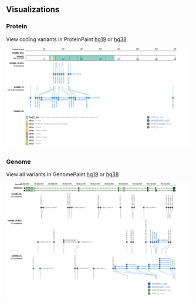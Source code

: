 ## Visualizations
### Protein
View coding variants in ProteinPaint [hg19](https://morinlab.github.io/LLMPP/GAMBL/RRAGC_protein.html)  or [hg38](https://morinlab.github.io/LLMPP/GAMBL/RRAGC_protein_hg38.html)

![](images/proteinpaint/RRAGC_NM_022157.svg)

### Genome
View all variants in GenomePaint [hg19](https://morinlab.github.io/LLMPP/GAMBL/RRAGC.html)  or [hg38](https://morinlab.github.io/LLMPP/GAMBL/RRAGC_hg38.html)

![](images/proteinpaint/RRAGC.svg)

